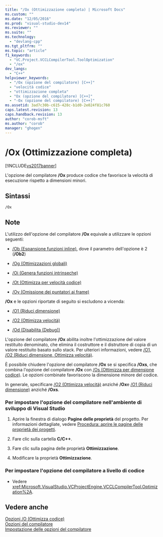 ```yaml
---
title: "/Ox (Ottimizzazione completa) | Microsoft Docs"
ms.custom: ""
ms.date: "12/05/2016"
ms.prod: "visual-studio-dev14"
ms.reviewer: ""
ms.suite: ""
ms.technology: 
  - "devlang-cpp"
ms.tgt_pltfrm: ""
ms.topic: "article"
f1_keywords: 
  - "VC.Project.VCCLCompilerTool.ToolOptimization"
  - "/ox"
dev_langs: 
  - "C++"
helpviewer_keywords: 
  - "/Ox (opzione del compilatore) [C++]"
  - "velocità codice"
  - "ottimizzazione completa"
  - "Ox (opzione del compilatore) [C++]"
  - "-Ox (opzione del compilatore) [C++]"
ms.assetid: 3ad7c30b-c615-428c-b1d0-2e024f81c760
caps.latest.revision: 13
caps.handback.revision: 13
author: "corob-msft"
ms.author: "corob"
manager: "ghogen"
---
```

# /Ox (Ottimizzazione completa)
[!INCLUDE[vs2017banner](../../assembler/inline/includes/vs2017banner.md)]

L'opzione del compilatore **\/Ox** produce codice che favorisce la velocità di esecuzione rispetto a dimensioni minori.  
  
## Sintassi  
  
```  
/Ox  
```  
  
## Note  
 L'utilizzo dell'opzione del compilatore **\/Ox** equivale a utilizzare le opzioni seguenti:  
  
-   [\/Ob \(Espansione funzioni inline\)](../../build/reference/ob-inline-function-expansion.md), dove il parametro dell'opzione è 2 \(**\/Ob2**\)  
  
-   [\/Og \(Ottimizzazioni globali\)](../../build/reference/og-global-optimizations.md)  
  
-   [\/Oi \(Genera funzioni intrinseche\)](../../build/reference/oi-generate-intrinsic-functions.md)  
  
-   [\/Ot \(Ottimizza per velocità codice\)](../../build/reference/os-ot-favor-small-code-favor-fast-code.md)  
  
-   [\/Oy \(Omissione dei puntatori ai frame\)](../../build/reference/oy-frame-pointer-omission.md)  
  
 **\/Ox** e le opzioni riportate di seguito si escludono a vicenda:  
  
-   [\/O1 \(Riduci dimensione\)](../../build/reference/o1-o2-minimize-size-maximize-speed.md)  
  
-   [\/O2 \(Ottimizza velocità\)](../../build/reference/o1-o2-minimize-size-maximize-speed.md)  
  
-   [\/Od \(Disabilita \(Debug\)\)](../../build/reference/od-disable-debug.md)  
  
 L'opzione del compilatore **\/Ox** abilita inoltre l'ottimizzazione del valore restituito denominato, che elimina il costruttore e il distruttore di copia di un valore restituito basato sullo stack.  Per ulteriori informazioni, vedere [\/O1, \/O2 \(Riduci dimensione, Ottimizza velocità\)](../../build/reference/o1-o2-minimize-size-maximize-speed.md).  
  
 È possibile chiudere l'opzione del compilatore **\/Ox** se si specifica **\/Oxs**, che combina l'opzione del compilatore **\/Ox** con [\/Os \(Ottimizza per dimensione codice\)](../../build/reference/os-ot-favor-small-code-favor-fast-code.md).  Le opzioni combinate favoriscono la dimensione minore del codice.  
  
 In generale, specificare [\/O2 \(Ottimizza velocità\)](../../build/reference/o1-o2-minimize-size-maximize-speed.md) anziché **\/Ox**e [\/O1 \(Riduci dimensione\)](../../build/reference/o1-o2-minimize-size-maximize-speed.md) anziché **\/Oxs**.  
  
### Per impostare l'opzione del compilatore nell'ambiente di sviluppo di Visual Studio  
  
1.  Aprire la finestra di dialogo **Pagine delle proprietà** del progetto.  Per informazioni dettagliate, vedere [Procedura: aprire le pagine delle proprietà dei progetti](../../misc/how-to-open-project-property-pages.md).  
  
2.  Fare clic sulla cartella **C\/C\+\+**.  
  
3.  Fare clic sulla pagina delle proprietà **Ottimizzazione**.  
  
4.  Modificare la proprietà **Ottimizzazione**.  
  
### Per impostare l'opzione del compilatore a livello di codice  
  
-   Vedere <xref:Microsoft.VisualStudio.VCProjectEngine.VCCLCompilerTool.Optimization%2A>.  
  
## Vedere anche  
 [Opzioni \/O \(Ottimizza codice\)](../../build/reference/o-options-optimize-code.md)   
 [Opzioni del compilatore](../../build/reference/compiler-options.md)   
 [Impostazione delle opzioni del compilatore](../../build/reference/setting-compiler-options.md)